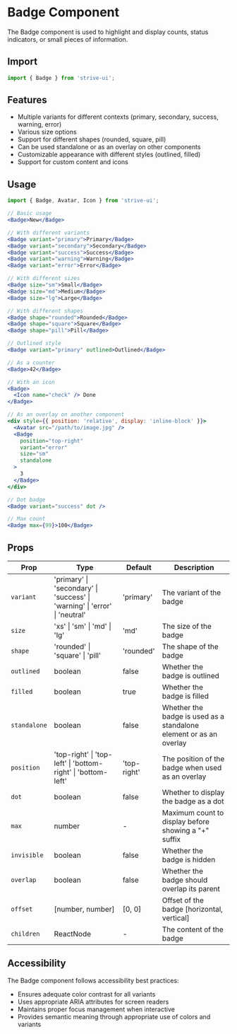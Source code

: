 # Badge Component

The Badge component is used to highlight and display counts, status indicators, or small pieces of information.

## Import

```jsx
import { Badge } from 'strive-ui';
```

## Features

- Multiple variants for different contexts (primary, secondary, success, warning, error)
- Various size options
- Support for different shapes (rounded, square, pill)
- Can be used standalone or as an overlay on other components
- Customizable appearance with different styles (outlined, filled)
- Support for custom content and icons

## Usage

```jsx
import { Badge, Avatar, Icon } from 'strive-ui';

// Basic usage
<Badge>New</Badge>

// With different variants
<Badge variant="primary">Primary</Badge>
<Badge variant="secondary">Secondary</Badge>
<Badge variant="success">Success</Badge>
<Badge variant="warning">Warning</Badge>
<Badge variant="error">Error</Badge>

// With different sizes
<Badge size="sm">Small</Badge>
<Badge size="md">Medium</Badge>
<Badge size="lg">Large</Badge>

// With different shapes
<Badge shape="rounded">Rounded</Badge>
<Badge shape="square">Square</Badge>
<Badge shape="pill">Pill</Badge>

// Outlined style
<Badge variant="primary" outlined>Outlined</Badge>

// As a counter
<Badge>42</Badge>

// With an icon
<Badge>
  <Icon name="check" /> Done
</Badge>

// As an overlay on another component
<div style={{ position: 'relative', display: 'inline-block' }}>
  <Avatar src="/path/to/image.jpg" />
  <Badge 
    position="top-right" 
    variant="error" 
    size="sm"
    standalone
  >
    3
  </Badge>
</div>

// Dot badge
<Badge variant="success" dot />

// Max count
<Badge max={99}>100</Badge>
```

## Props

| Prop | Type | Default | Description |
|------|------|---------|-------------|
| `variant` | 'primary' \| 'secondary' \| 'success' \| 'warning' \| 'error' \| 'neutral' | 'primary' | The variant of the badge |
| `size` | 'xs' \| 'sm' \| 'md' \| 'lg' | 'md' | The size of the badge |
| `shape` | 'rounded' \| 'square' \| 'pill' | 'rounded' | The shape of the badge |
| `outlined` | boolean | false | Whether the badge is outlined |
| `filled` | boolean | true | Whether the badge is filled |
| `standalone` | boolean | false | Whether the badge is used as a standalone element or as an overlay |
| `position` | 'top-right' \| 'top-left' \| 'bottom-right' \| 'bottom-left' | 'top-right' | The position of the badge when used as an overlay |
| `dot` | boolean | false | Whether to display the badge as a dot |
| `max` | number | - | Maximum count to display before showing a "+" suffix |
| `invisible` | boolean | false | Whether the badge is hidden |
| `overlap` | boolean | false | Whether the badge should overlap its parent |
| `offset` | [number, number] | [0, 0] | Offset of the badge [horizontal, vertical] |
| `children` | ReactNode | - | The content of the badge |

## Accessibility

The Badge component follows accessibility best practices:
- Ensures adequate color contrast for all variants
- Uses appropriate ARIA attributes for screen readers
- Maintains proper focus management when interactive
- Provides semantic meaning through appropriate use of colors and variants

